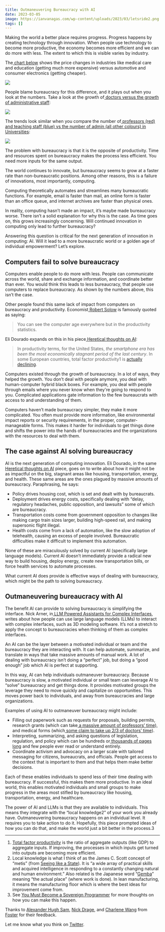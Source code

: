 ```yaml
---
title: Outmaneuvering Bureaucracy with AI
date: 2023-03-05
image: https://ianvanagas.com/wp-content/uploads/2023/03/letsride2.png
tags: []
---
```

Making the world a better place requires progress. Progress happens by creating technology through innovation. When people use technology to become more productive, the economy becomes more efficient and we can do more with less. The extent to which this is visible varies by industry.

The[ chart below](https://www.aei.org/carpe-diem/chart-of-the-day-or-century-6/) shows the price changes in industries like medical care and education (getting much more expensive) versus automotive and consumer electronics (getting cheaper).

![](https://lh3.googleusercontent.com/2LceIlX08EKpYsscVoEBrRYU299JYjqDY18WwhAe4lC-hVffScxK2dtp2ilRg6GAkVmARU9co3s03t2D0PLp8iYpXEuDeSH44E9NDvzPMpZtp82C-c-8DcpXT3g8e05O19k0cqBcD33CTwhJ8kFavP4)

People blame bureaucracy for this difference, and it plays out when you look at the numbers. Take a look at the growth of[ doctors versus the growth of administrative staff](https://www.motherjones.com/kevin-drum/2019/06/join-me-on-a-dive-down-the-rabbit-hole-of-health-care-admin-costs/):

![](https://lh6.googleusercontent.com/s00a7XmV5X-T1y9y-9P-EEehcPyTYTnG8FU-lfX6Ex6FvaxOG8tYTc_-okSPJ5z67qTgHmMe0CunZf-cmEVe7qRojfLKZY-imWrFhpl3oHISo85E34MH3GzJ6pO_07CwtdqWgmqImrjdewm-ESLTx0Y)

The trends look similar when you compare the number of[ professors (red) and teaching staff (blue) vs the number of admin (all other colours) in Universities](https://higheredstrategy.com/administrative-bloat-2020-edition/):

![](https://lh3.googleusercontent.com/8yVmbrI3vtj1nCPRGLnI6bEnV5x1HpUGDNwdWQAJF1yXtecHhtXsMQM9BAks-lshMEw-udK-n8TRTKfbMQkxvw10uf1omkDK00RLLbIZNI8OWy8qscJ1dMr4YzXCuMLkewFDa8mFFNQjaX4VmSviLVc)

The problem with bureaucracy is that it is the opposite of productivity. Time and resources spent on bureaucracy makes the process less efficient. You need more inputs for the same output.

The world continues to innovate, but bureaucracy seems to grow at a faster rate than non-bureaucratic positions. Among other reasons, this is a failure of innovations, most importantly, computing.

Computing theoretically automates and streamlines many bureaucratic functions. For example, email is faster than mail, an online form is faster than an office queue, and internet archives are faster than physical ones.

In reality, computing hasn’t made an impact, it’s maybe made bureaucracy worse. There isn’t a solid explanation for why this is the case. As time goes on, this grows increasingly concerning. Will continued innovation in computing only lead to further bureaucracy?

Answering this question is critical for the next generation of innovation in computing: AI. Will it lead to a more bureaucratic world or a golden age of individual empowerment? Let’s explore.

## **Computers fail to solve bureaucracy**

Computers enable people to do more with less. People can communicate across the world, share and exchange information, and coordinate better than ever. You would think this leads to less bureaucracy, that people use computers to replace bureaucracy. As shown by the numbers above, this isn’t the case.

Other people found this same lack of impact from computers on bureaucracy and productivity. Economist[ Robert Solow](https://en.wikipedia.org/wiki/Robert_Solow) is famously quoted as saying:

> You can see the computer age everywhere but in the productivity statistics.

Eli Dourado expands on this in his piece[ Heretical thoughts on AI](https://www.elidourado.com/p/heretical-thoughts-on-ai):

> In productivity terms, for the United States, _the smartphone era has been the most economically stagnant period of the last century_. In some European countries, total factor productivity1 is [actually declining](https://fred.stlouisfed.org/series/RTFPNAITA632NRUG).

Computers existed through the growth of bureaucracy. In a lot of ways, they helped the growth. You don’t deal with people anymore, you deal with human-computer hybrid black boxes. For example, you deal with people through emails where you never know when they're going to respond to you. Complicated applications gate information to the few bureaucrats with access to and understanding of them.

Computers haven’t made bureaucracy simpler, they make it more complicated. You often must provide more information, like environmental impact reports or security requirements, in the proper, computer-manageable forms. This makes it harder for individuals to get things done and shifts the power into the hands of bureaucracies and the organizations with the resources to deal with them.

## **The case against AI solving bureaucracy**

AI is the next generation of computing innovation. Eli Dourado, in the same[ Heretical thoughts on AI](https://www.elidourado.com/p/heretical-thoughts-on-ai) piece, goes on to write about how it might not be as impactful on the big, stagnant areas like housing, transportation, energy, and health. These same areas are the ones plagued by massive amounts of bureaucracy. Paraphrasing, he says:

  * Policy drives housing cost, which is set and dealt with by bureaucrats.
  * Deployment drives energy costs, specifically dealing with “delay, regulatory headaches, public opposition, and lawsuits” some of which are bureaucracy.
  * Transportation costs come from government opposition to changes like making cargo train sizes larger, building high-speed rail, and making supersonic flight illegal.
  * Health costs come from a lack of automation, like the slow adoption of telehealth, causing an excess of people involved. Bureaucratic difficulties make it difficult to implement this automation.



None of these are miraculously solved by current AI (specifically large language models). Current AI doesn’t immediately provide a radical new way to build housing, deploy energy, create new transportation bills, or force health services to automate processes.

What current AI does provide is effective ways of dealing with bureaucracy, which might be the path to solving bureaucracy.

## **Outmaneuvering bureaucracy with AI**

The benefit AI can provide to solving bureaucracy is simplifying the interface. Nick Arner, in[ LLM Powered Assistants for Complex Interfaces](https://nickarner.com/notes/llm-powered-assistants-for-complex-interfaces-february-26-2023), writes about how people can use large language models (LLMs) to interact with complex interfaces, such as 3D modeling software. It’s not a stretch to apply the concept to bureaucracies when thinking of them as complex interfaces.

An AI can be the layer between a motivated individual or team and the bureaucracy they are interacting with. It can help automate, summarize, and translate in ways that take massive amounts of manual work. A lot of dealing with bureaucracy isn’t doing a “perfect” job, but doing a “good enough” job which AI is perfect at supporting.

In this way, AI can help individuals outmaneuver bureaucracy. Because bureaucracy is slow, a motivated individual or small team can leverage AI to “solve” bureaucracy and get things done. It provides motivated groups the leverage they need to move quickly and capitalize on opportunities. This moves power back to individuals, and away from bureaucracies and large organizations.

Examples of using AI to outmaneuver bureaucracy might include:

  * Filling out paperwork such as requests for proposals, building permits, research grants (which can take[ a massive amount of professors’ time](http://matt-welsh.blogspot.com/2010/11/why-im-leaving-harvard.html)), and medical forms (which[ some claim to take up 2/3 of doctors’ time](https://www.forbes.com/sites/brucelee/2016/09/07/doctors-wasting-over-two-thirds-of-their-time-doing-paperwork/)).
  * Interpreting, summarizing, and asking questions of legislation, regulation, and policy which can be hundreds or[ thousands of pages long](https://slate.com/news-and-politics/2009/08/is-1000-pages-long-for-a-piece-of-legislation.html) and few people ever read or understand entirely.
  * Coordinate activism and advocacy on a larger scale with tailored messaging for citizens, bureaucrats, and officials. People get access to the context that is important to them and that helps them make better decisions.



Each of these enables individuals to spend less of their time dealing with bureaucracy. If successful, this makes them more productive. In an ideal world, this enables motivated individuals and small groups to make progress in the areas most stifled by bureaucracy like housing, transportation, energy, and healthcare. 

The power of AI and LLMs is that they are available to individuals. This means they integrate with the “local knowledge2” of your work you already have. Outmaneuvering bureaucracy happens on an individual level. It requires you to take action to do it. Hopefully, this piece prompted ideas of how you can do that, and make the world just a bit better in the process.3

* * *

  1. [Total factor productivity](https://en.wikipedia.org/wiki/Total_factor_productivity) is the ratio of aggregate outputs (like GDP) to aggregate inputs. If improving, the processes in which inputs get turned into outputs are becoming more efficient.
  2. Local knowledge is what I think of as the James C. Scott concept of “metis” (from [Seeing like a State](https://en.wikipedia.org/wiki/Seeing_Like_a_State)). It is “a wide array of practical skills and acquired intelligence in responding to a constantly changing natural and human environment.” Also related is the Japanese word “[Gemba](https://en.wikipedia.org/wiki/Gemba#:~:text=In%20lean%20manufacturing,frequency%20and%20structure)” meaning “the actual place” (where work is done). In lean manufacturing, it means the manufacturing floor which is where the best ideas for improvement come from.
  3. See [You Must Become a Sovereign Programmer](https://ianvanagas.com/2023/02/13/sovereign-programmer/) for more thoughts on how you can make this happen. 



Thanks to [Alexander Hugh Sam](http://hughsam.com), [Nick Drage](https://blog.sonofsuntzu.org.uk/), and [Charlene Wang](https://livingos.substack.com/) from [Foster](https://www.foster.co/) for their feedback.

Let me know what you think on [Twitter](http://twitter.com/ianvanagas).
